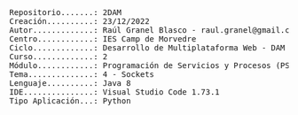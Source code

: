 <pre>
Repositorio.......: 2DAM
Creación..........: 23/12/2022
Autor.............: Raúl Granel Blasco - raul.granel@gmail.com
Centro............: IES Camp de Morvedre
Ciclo.............: Desarrollo de Multiplataforma Web - DAM
Curso.............: 2
Módulo............: Programación de Servicios y Procesos (PSP)
Tema..............: 4 - Sockets
Lenguaje..........: Java 8
IDE...............: Visual Studio Code 1.73.1
Tipo Aplicación...: Python
<pre/>